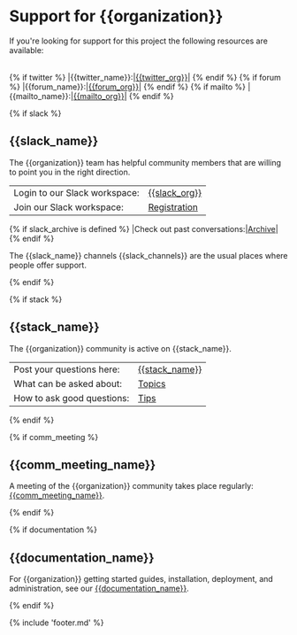 # Support for {{organization}}
If you're looking for support for this project the following resources are available:

| | |
|-|-|
{% if twitter %}
|{{twitter_name}}:|[{{twitter_org}}]({{twitter_link}})|
{% endif %}
{% if forum %}
|{{forum_name}}:|[{{forum_org}}]({{forum_link}})|
{% endif %}
{% if mailto %}
|{{mailto_name}}:|[{{mailto_org}}]({{mailto_link}})|
{% endif %}

{% if slack %}
## {{slack_name}}
The {{organization}} team has helpful community members that are
willing to point you in the right direction.

| | |
|-|-|
|Login to our Slack workspace:|[{{slack_org}}]({{slack_link}})|
|Join our Slack workspace:|[Registration]({{slack_join}})|
  {% if slack_archive is defined %}
|Check out past conversations:|[Archive]({{slack_archive}})|
  {% endif %}

The {{slack_name}} channels {{slack_channels}} are the usual places
where people offer support.

{% endif %}

{% if stack %}
## {{stack_name}}
The {{organization}} community is active on {{stack_name}}.

| | |
|-|-|
|Post your questions here:|[{{stack_name}}]({{stack_link}})|
|What can be asked about:|[Topics](http://stackoverflow.com/help/on-topic)|
|How to ask good questions:|[Tips](http://stackoverflow.com/help/how-to-ask)|

{% endif %}

{% if comm_meeting %}
## {{comm_meeting_name}} 
A meeting of the {{organization}} community takes place regularly:
[{{comm_meeting_name}}]({{meeting}}).

{% endif %}

{% if documentation %}
## {{documentation_name}} 
For {{organization}} getting started guides, installation, deployment,
and administration, see our [{{documentation_name}}]({{documentation_link}}).

{% endif %}

{% include 'footer.md' %}
